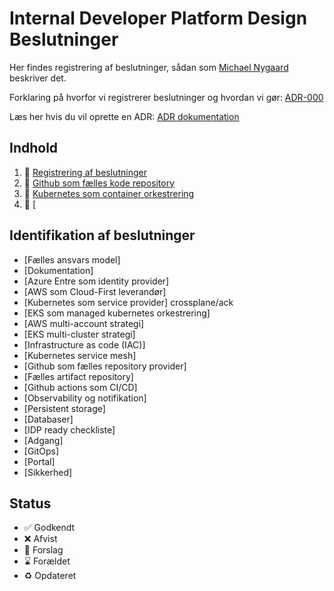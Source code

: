 # Internal Developer Platform Design Beslutninger

Her findes registrering af beslutninger, sådan som [Michael Nygaard](https://www.cognitect.com/blog/2011/11/15/documenting-architecture-decisions) beskriver det.

Forklaring på hvorfor vi registrerer beslutninger og hvordan vi gør: 
[ADR-000](000-registrering-af-beslutninger.md)

Læs her hvis du vil oprette en ADR: [ADR dokumentation](https://github.com/test-jppolitikenshus/internal-developer-platform/wiki/Architect-Decision-Records)

## Indhold

1. 🤔  [Registrering af beslutninger](000-registrering-af-beslutninger.md)
2. 🤔  [Github som fælles kode repository](001-github-som-shared-code-repository.md)
3. 🤔  [Kubernetes som container orkestrering](002-kubernetes-som-container-orkestrering.md)
4. 🤔  [

## Identifikation af beslutninger

- [Fælles ansvars model]
- [Dokumentation]
- [Azure Entre som identity provider]
- [AWS som Cloud-First leverandør]
- [Kubernetes som service provider] crossplane/ack
- [EKS som managed kubernetes orkestrering]
- [AWS multi-account strategi]
- [EKS multi-cluster strategi]
- [Infrastructure as code (IAC)]
- [Kubernetes service mesh]
- [Github som fælles repository provider]
- [Fælles artifact repository]
- [Github actions som CI/CD]
- [Observability og notifikation]
- [Persistent storage]
- [Databaser]
- [IDP ready checkliste]
- [Adgang]
- [GitOps]
- [Portal]
- [Sikkerhed]



## Status

- ✅ Godkendt
- ❌ Afvist
- 🤔 Forslag
- ⌛️ Forældet
- ♻️ Opdateret
